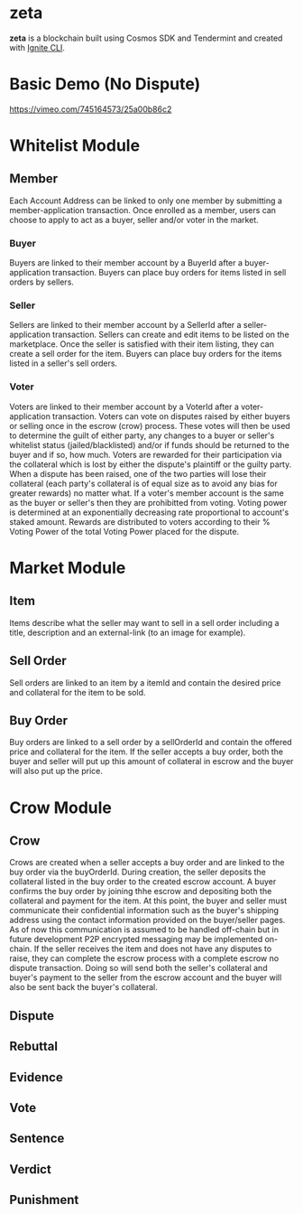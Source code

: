 # zeta
**zeta** is a blockchain built using Cosmos SDK and Tendermint and created with [Ignite CLI](https://ignite.com/cli).

# Basic Demo (No Dispute)
https://vimeo.com/745164573/25a00b86c2

# Whitelist Module
## Member
Each Account Address can be linked to only one member by submitting a member-application transaction. Once enrolled as a member, users can choose to apply to act as a buyer, seller and/or voter in the market.   
### Buyer
Buyers are linked to their member account by a BuyerId after a buyer-application transaction. Buyers can place buy orders for items listed in sell orders by sellers. 
### Seller
Sellers are linked to their member account by a SellerId after a seller-application transaction. Sellers can create and edit items to be listed on the marketplace. Once the seller is satisfied with their item listing, they can create a sell order for the item. Buyers can place buy orders for the items listed in a seller's sell orders.
### Voter
Voters are linked to their member account by a VoterId after a voter-application transaction. Voters can vote on disputes raised by either buyers or selling once in the escrow (crow) process. These votes will then be used to determine the guilt of either party, any changes to a buyer or seller's whitelist status (jailed/blacklisted) and/or if funds should be returned to the buyer and if so, how much. Voters are rewarded for their participation via the collateral which is lost by either the dispute's plaintiff or the guilty party. When a dispute has been raised, one of the two parties will lose their collateral (each party's collateral is of equal size as to avoid any bias for greater rewards) no matter what. If a voter's member account is the same as the buyer or seller's then they are prohibitted from voting. Voting power is determined at an exponentially decreasing rate proportional to account's staked amount. Rewards are distributed to voters according to their % Voting Power of the total Voting Power placed for the dispute. 

# Market Module

## Item
Items describe what the seller may want to sell in a sell order including a title, description and an external-link (to an image for example).

## Sell Order
Sell orders are linked to an item by a itemId and contain the desired price and collateral for the item to be sold. 

## Buy Order
Buy orders are linked to a sell order by a sellOrderId and contain the offered price and collateral for the item. If the seller accepts a buy order, both the buyer and seller will put up this amount of collateral in escrow and the buyer will also put up the price.

# Crow Module

## Crow 
Crows are created when a seller accepts a buy order and are linked to the buy order via the buyOrderId. During creation, the seller deposits the collateral listed in the buy order to the created escrow account. A buyer confirms the buy order by joining thhe escrow and depositing both the collateral and payment for the item. At this point, the buyer and seller must communicate their confidential information such as the buyer's shipping address using the contact information provided on the buyer/seller pages. As of now this communication is assumed to be handled off-chain but in future development P2P encrypted messaging may be implemented on-chain. If the seller receives the item and does not have any disputes to raise, they can complete the escrow process with a complete escrow no dispute transaction. Doing so will send both the seller's collateral and buyer's payment to the seller from the escrow account and the buyer will also be sent back the buyer's collateral.  

## Dispute

## Rebuttal

## Evidence 

## Vote

## Sentence
## Verdict

## Punishment

